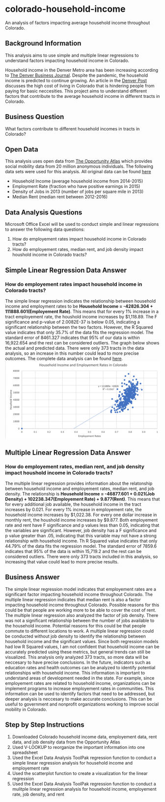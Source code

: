 # colorado-household-income
An analysis of factors impacting average household income throughout Colorado.
## Background Information
This analysis aims to use simple and multiple linear regressions to understand factors impacting household income in Colorado. 

Household income in the Denver Metro area has been increasing according to [The Denver Business Journal](https://www.bizjournals.com/denver/news/2020/12/24/denvers-average-income-keeps-growing.html). Despite the pandemic, the household income is predicted to continue growing. An article in the [Denver Post](https://www.denverpost.com/2018/01/05/forget-middle-class-in-denver-it-takes-63000-a-year-for-a-family-to-just-subsist/) discusses the high cost of living in Colorado that is hindering people from paying for basic neccesities. This project aims to understand different factors that contribute to the average household income in different tracts in Colorado.

## Business Question
What factors contribute to different household incomes in tracts in Colorado?

## Open Data
This analysis uses open data from [The Opportunity Atlas](https://opportunityatlas.org) which provides social mobility data from 20 million anonymous individuals. 
The following data sets were used for this analysis. All original data can be found [here](https://github.com/cshah13/colorado-household-income/blob/main/Original%20Data.xlsx)
- Household Income (average household income from 2014-2015)
- Employment Rate (fraction who have positive earnings in 2015)
- Density of Jobs in 2013 (number of jobs per square mile in 2013)
- Median Rent (median rent between 2012-2016)

## Data Analysis Questions
Microsoft Office Excel will be used to conduct simple and linear regressions to answer the following data questions:
1. How do employement rates impact household income in Colorado tracts?
2. How do employement rates, median rent, and job density impact houshold income in Colorado tracts?

## Simple Linear Regression Data Answer
### How do employement rates impact household income in Colorado tracts?
The simple linear regression indicates the relationship between household income and employment rates to be __Household Income = -42826.304 + 111888.601(Employement Rate)__. This means that for every 1% increase in a tract employement rate, the houshold income increases by $1,118.89. The F significance and p-value of 2.0082E-37 is below 0.05, indicating a significant relationship between the two factors. However, the R Squared value indicates that only 35.7% of the data fits the regression model. The standard error of 8461.327  indicates that 95% of our data is within 16,922.654 and the rest can be considered outliers. The graph below shows the actual and predicted data. There were only 373 tracts in the data analysis, so an increase in this number could lead to more precise outcomes. The complete data analysis can be found [here](https://github.com/cshah13/colorado-household-income/blob/main/Data%20Analysis.xlsx).
![alttext](https://github.com/cshah13/colorado-household-income/blob/main/Simple%20Linear%20Regression%20Graph.png)

## Multiple Linear Regression Data Answer
### How do employement rates, median rent, and job density impact houshold income in Colorado tracts?
The multiple linear regression provides information about the relatonship between household income and employement rates, median rent, and job density. The relationship is __Household Income = -46877.601 + 0.021(Job Density) + 102238.347(Employement Rate) + 9.877(Rent)__. This means that for every additional job available, the household income in the tract increases by 0.021. For every 1% increase in employement rate, the household income increases by $1,022.38. For every one dollar increase in monthly rent, the houshold income increases by $9.877. Both employement rate and rent have F significance and p values less than 0.05, indicating that the variables are significant. However, job density has a F significance and p value greater than .05, indicating that this variable may not have a strong relationship with household income. Th R Squared value indicates that only 44.79% of the data fits the regression model. The standard error of 7859.6 indicates that 95% of the data is within 15,719.2 and the rest can be considered outliers. There were only 373 tracts included in this analysis, so increasing that value could lead to more precise results. 

## Business Answer
The simple linear regression model indicates that employement rates are a significant factor impacting household income throughout Colorado. The multiple linear regression indicates that median rent is also a factor impacting household income throughout Colorado. Possible reasons for this could be that people are working more to be able to cover the cost of rent. The multiple linear regression also analyzed the factor of job density. There was not a significant relationship between the number of jobs available to the household income. Potential reasons for this could be that people commute to different locations to work. A multiple linear regression could be conducted without job density to identify the relationship between household income and the significant values. Since both regression models had low R Squared values, I am not confident that household income can be accurately predicted using these metrics, but general trends can still be visualized. This analysis only analyzed 373 tracts, so more data will be neccesary to have precise conclusions. In the future, indicators such as education rates and health outcomes can be analyzed to identify potential relationships with household income. This information is important to understand areas of development needed in the state. For example, since employement rates are related to household income, organizations can be implement programs to increase employement rates in communities. This information can be used to identify factors that need to be addressed, but deeper analysis is neccesary to make accurate conclusions. This can be useful to government and nonprofit organizations working to improve social mobility in Colorado.

## Step by Step Instructions
1. Downloaded Colorado household income data, employement data, rent data, and job density data from the Opportunity Atlas
2. Used V-LOOKUP to reorganize the important information into one spreadsheet
3. Used the Excel Data Analysis ToolPak regression function to conduct a simple linear regression analysis for household income and employement rate
4. Used the scatterplot function to create a visualization for the linear regression
5. Used the Excel Data Analysis ToolPak regression function to conduct a mulitple linear regression analysis for household income, employement rate, job density, and rent

